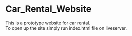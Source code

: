 # Car_Rental_Website
This is a prototype website for car rental.<br>
To open up the site simply run index.html file on liveserver.
